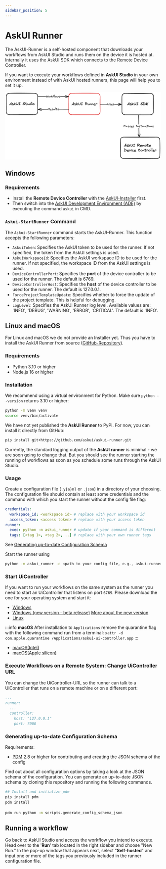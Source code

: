 ```yaml
---
sidebar_position: 5
---
```


# AskUI Runner
The AskUI-Runner is a self-hosted component that downloads your workflows from AskUI Studio and runs them on the device it is hosted at. Internally it uses the AskUI SDK which connects to the Remote Device Controller.

If you want to execute your workflows defined in __AskUI Studio__ in your own environment instead of with AskUI hosted runners, this page will help you to set it up.

![Architecture drawing how the AskUI-Runner fits into AskUI Studio, AskUI SDK and AskUI Remote Device Controller. The AskUI-Runner fetches Workflows from AskUI Studio and uploads the results back to it. The Runner uses the AskUI SDK which passes the instructions from the workflow steps to the AskUI Remote Device Controller.](./images/askui-runner-simple-architecture.png)

## Windows

### Requirements
* Install the **Remote Device Controller** with the [AskUI-Installer](AskUI-Installer.md) first.
* Then switch into the [AskUI Development Environment (ADE)](AskUI-Development-Environment.md) by executing the command `askui` in CMD.

### `Askui-StartRunner` Command
The `Askui-StartRunner` command starts the AskUI-Runner. This function accepts the following parameters:

- `AskuiToken`: Specifies the AskUI token to be used for the runner. If not specified, the token from the AskUI settings is used.
- `AskuiWorkspaceId`: Specifies the AskUI workspace ID to be used for the runner. If not specified, the workspace ID from the AskUI settings is used.
- `DeviceControllerPort`: Specifies the __port__ of the device controller to be used for the runner. The default is 6769.
- `DeviceControllerHost`: Specifies the __host__ of the device controller to be used for the runner. The default is 127.0.0.1.
- `ForceProjectTemplateUpdate`: Specifies whether to force the update of the project template. This is helpful for debugging.
- `LogLevel`: Specifies the AskUI Runner log level. Available values are: 'INFO', 'DEBUG', 'WARNING', 'ERROR', 'CRITICAL'. The default is 'INFO'.

## Linux and macOS
For Linux and macOS we do not provide an Installer yet. Thus you have to install the AskUI Runner from source ([GitHub-Repository](https://github.com/askui/askui-runner)).

### Requirements

- Python 3.10 or higher
- Node.js 16 or higher

### Installation

We recommend using a virtual environment for Python. Make sure `python --version` returns 3.10 or higher:

```bash
python -m venv venv
source venv/bin/activate
```

We have not yet published the __AskUI Runner__ to PyPI. For now, you can install it directly from GitHub:

```bash
pip install git+https://github.com/askui/askui-runner.git
```

Currently, the standard logging output of the __AskUI runner__ is minimal - we are soon going to change that. But you should see the runner starting the running of workflows as soon as you schedule some runs through the AskUI Studio.

### Usage

Create a configuration file (`.y{a}ml` or `.json`) in a directory of your choosing. The configuration file should contain at least some credentials and the command with which you start the runner without the config file flag:

```yml
credentials:
  workspace_id: <workspace id> # replace with your workspace id
  access_token: <access token> # replace with your access token
runner:
  exec: python -m askui_runner # update if your command is different
  tags: [<tag 1>, <tag 2>, ..] # replace with your own runner tags
```

See [Generating up-to-date Configuration Schema](#generating-up-to-date-configuration-schema)

Start the runner using

```bash
python -m askui_runner -c <path to your config file, e.g., askui-runner.config.yaml>
```

### Start UiController
If you want to run your workflows on the same system as the runner you need to start an UiController that listens on port `6769`. Please download the one for your operating system and start it:

* [Windows](https://files.askui.com/releases/askui-ui-controller/latest/win32/x64/askui-ui-controller.exe)
* [Windows (new version - beta release)](https://files.askui.com/releases/preview/v23.10.01/askui+Installer.exe) [More about the new version](Remote-Device-Controller.md)
* [Linux](https://files.askui.com/releases/askui-ui-controller/latest/linux/x64/askui-ui-controller.AppImage)

:::info
**macOS** After installation to `Applications` remove the quarantine flag with the following command run from a terminal: `xattr -d com.apple.quarantine /Applications/askui-ui-controller.app`
:::

* [macOS(Intel)](https://files.askui.com/releases/askui-ui-controller/latest/darwin/x64/askui-ui-controller.dmg)
* [macOS(Apple silicon)](https://files.askui.com/releases/askui-ui-controller/latest/darwin/arm64/askui-ui-controller.dmg)

### Execute Workflows on a Remote System: Change UiController URL
You can change the UiController-URL so the runner can talk to a UiController that runs on a remote machine or on a different port: 

```yml
...
runner:
  ...
  controller:
    host: "127.0.0.1"
    port: 7000
```

### Generating up-to-date Configuration Schema

Requirements:
- [PDM](https://pdm.fming.dev/latest/) 2.8 or higher for contributing and creating the JSON schema of the config

Find out about all configuration options by taking a look at the JSON schema of the configuration. You can generate an up-to-date JSON schema by cloning this repository and running the following commands.

```bash
## Install and initialize pdm
pip install pdm
pdm install

pdm run python -m scripts.generate_config_schema_json
```

## Running a workflow
Go back to AskUI Studio and access the workflow you intend to execute. Head over to the '**Run**' tab located in the right sidebar and choose "New Run." In the pop-up window that appears next, select "**Self-hosted**" and input one or more of the tags you previously included in the runner configuration file.
